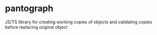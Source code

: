 # pantograph
JS/TS library for creating working copies of objects and validating copies before replacing original object
